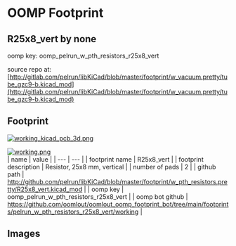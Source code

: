 # OOMP Footprint  
## R25x8_vert  by none  
  
oomp key: oomp_pelrun_w_pth_resistors_r25x8_vert  
  
source repo at: [http://gitlab.com/pelrun/libKiCad/blob/master/footprint/w_vacuum.pretty/tube_gzc9-b.kicad_mod](http://gitlab.com/pelrun/libKiCad/blob/master/footprint/w_vacuum.pretty/tube_gzc9-b.kicad_mod)  
## Footprint  
  
[![working_kicad_pcb_3d.png](working_kicad_pcb_3d_600.png)](working_kicad_pcb_3d.png)  
  
[![working.png](working_600.png)](working.png)  
| name | value | 
| --- | --- | 
| footprint name | R25x8_vert | 
| footprint description | Resistor, 25x8 mm, vertical | 
| number of pads | 2 | 
| github path | http://github.com/pelrun/libKiCad/blob/master/footprint/w_pth_resistors.pretty/R25x8_vert.kicad_mod | 
| oomp key | oomp_pelrun_w_pth_resistors_r25x8_vert | 
| oomp bot github | https://github.com/oomlout/oomlout_oomp_footprint_bot/tree/main/footprints/pelrun_w_pth_resistors_r25x8_vert/working | 
## Images  
